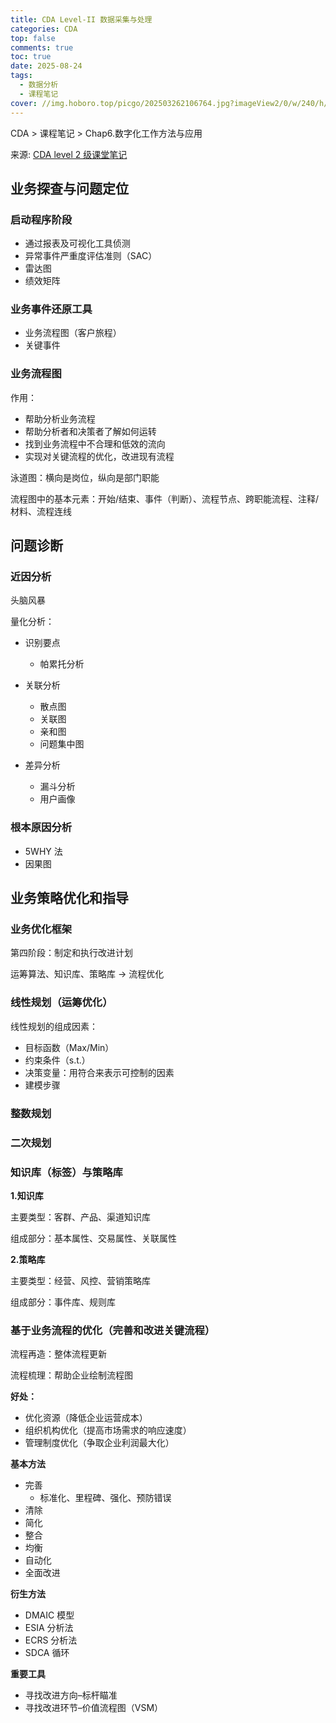 ```yaml
---
title: CDA Level-II 数据采集与处理
categories: CDA
top: false
comments: true
toc: true
date: 2025-08-24
tags:
  - 数据分析
  - 课程笔记
cover: //img.hoboro.top/picgo/202503262106764.jpg?imageView2/0/w/240/h/145
---
```


CDA > 课程笔记 > Chap6.数字化工作方法与应用

<!-- more -->

来源: [CDA level 2 级课堂笔记](https://blog.csdn.net/m0_69037520/article/details/129732340)

## 业务探查与问题定位

### 启动程序阶段

- 通过报表及可视化工具侦测
- 异常事件严重度评估准则（SAC）
- 雷达图
- 绩效矩阵

### 业务事件还原工具

- 业务流程图（客户旅程）
- 关键事件

### 业务流程图

作用：

- 帮助分析业务流程
- 帮助分析者和决策者了解如何运转
- 找到业务流程中不合理和低效的流向
- 实现对关键流程的优化，改进现有流程

泳道图：横向是岗位，纵向是部门职能

流程图中的基本元素：开始/结束、事件（判断）、流程节点、跨职能流程、注释/材料、流程连线

## 问题诊断

### 近因分析

头脑风暴

量化分析：

- 识别要点

  - 帕累托分析

- 关联分析

  - 散点图
  - 关联图
  - 亲和图
  - 问题集中图

- 差异分析
  - 漏斗分析
  - 用户画像

### 根本原因分析

- 5WHY 法
- 因果图

## 业务策略优化和指导

### 业务优化框架

第四阶段：制定和执行改进计划

运筹算法、知识库、策略库 → 流程优化

### 线性规划（运筹优化）

线性规划的组成因素：

- 目标函数（Max/Min）
- 约束条件（s.t.）
- 决策变量：用符合来表示可控制的因素
- 建模步骤

### 整数规划

### 二次规划

### 知识库（标签）与策略库

**1.知识库**

主要类型：客群、产品、渠道知识库

组成部分：基本属性、交易属性、关联属性

**2.策略库**

主要类型：经营、风控、营销策略库

组成部分：事件库、规则库

### 基于业务流程的优化（完善和改进关键流程）

流程再造：整体流程更新

流程梳理：帮助企业绘制流程图

**好处：**

- 优化资源（降低企业运营成本）
- 组织机构优化（提高市场需求的响应速度）
- 管理制度优化（争取企业利润最大化）

**基本方法**

- 完善
  - 标准化、里程碑、强化、预防错误
- 清除
- 简化
- 整合
- 均衡
- 自动化
- 全面改进

**衍生方法**

- DMAIC 模型
- ESIA 分析法
- ECRS 分析法
- SDCA 循环

**重要工具**

- 寻找改进方向–标杆瞄准
- 寻找改进环节–价值流程图（VSM）
